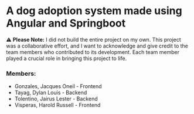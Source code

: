 # A dog adoption system made using Angular and Springboot

⚠️ **Please Note:** I did not build the entire project on my own. This project was a collaborative effort, and I want to acknowledge and give credit to the team members who contributed to its development. Each team member played a crucial role in bringing this project to life.

### Members:
- Gonzales, Jacques Oneil - Frontend
- Tayag, Dylan Louis - Backend
- Tolentino, Jairus Lester - Backend
- Visperas, Harold Russell - Frontend


